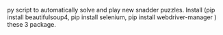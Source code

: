 py script to automatically solve and play new snadder puzzles. Install (pip install beautifulsoup4, pip install selenium, pip install webdriver-manager ) these 3 package.
